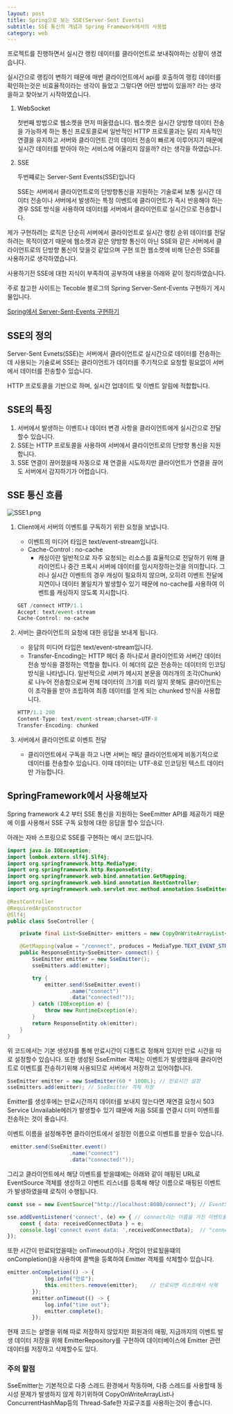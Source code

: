 ```yaml
---
layout: post
title: Spring으로 보는 SSE(Server-Sent Events)
subtitle: SSE 통신의 개념과 Spring Framework에서의 사용법
category: web
---
```


프로젝트를 진행하면서 실시간 랭킹 데이터를 클라이언트로 보내줘야하는 상황이 생겼습니다.

실시간으로 랭킹이 변하기 때문에 매번 클라이언트에서 api를 호출하여 랭킹 데이터를 확인하는것은 비효율적이라는 생각이 들었고 그렇다면 어떤 방법이 있을까? 라는 생각을하고 찾아보기 시작하였습니다.

1. WebSocket

    첫번째 방법으로 웹소켓을 먼저 떠올렸습니다. 웹소켓은 실시간 양방향 데이터 전송을 가능하게 하는 통신 프로토콜로써 일반적인 HTTP 프로토콜과는 달리 지속적인 연결을 유지하고 서버와 클라이언트 간의 데이터 전송이 빠르게 이루어지기 때문에 실시간 데이터를 받아야 하는 서비스에 어울리지 않을까? 라는 생각을 하였습니다.  

2. SSE

    두번쨰로는 Server-Sent Events(SSE)입니다

    SSE는 서버에서 클라이언트로의 단방향통신을 지원하는 기술로써 보통 실시간 데이터 전송이나 서버에서 발생하는 특정 이벤트에 클라이언트가 즉시 반응해야 하는경우 SSE 방식을 사용하여 데이터를 서버에서 클라이언트로 실시간으로 전송합니다.


제가 구현하려는 로직은 단순히 서버에서 클라이언트로 실시간 랭킹 순위 데이터를 전달하려는 목적이였기 때문에 웹소켓과 같은 양방향 통신이 아닌 SSE와 같은 서버에서 클라이언트로의 단방향 통신이 맞을것 같았으며 구현 또한 웹소켓에 비해 단순한 SSE를 사용하기로 생각하였습니다.

사용하기전 SSE에 대한 지식이 부족하여 공부하여 내용을 아래와 같이 정리하였습니다.

주로 참고한 사이트는 Tecoble 블로그의 Spring Server-Sent-Events 구현하기 게시물입니다.

[Spring에서 Server-Sent-Events 구현하기](https://tecoble.techcourse.co.kr/post/2022-10-11-server-sent-events/)

## SSE의 정의

Server-Sent Evnets(SSE)는 서버에서 클라이언트로 실시간으로 데이터를 전송하는데 사용되는 기술로써 SSE는 클라이언트가 데이터를 주기적으로 요청할 필요없이 서버에서 데이터를 전송할수 있습니다.

HTTP 프로토콜을 기반으로 하며, 실시간 업데이트 및 이벤트 알림에 적합합니다.

## SSE의 특징

1. 서버에서 발생하는 이벤트나 데이터 변경 사항을 클라이언트에게 실시간으로 전달할수 있습니다.
2. SSE는 HTTP 프로토콜을 사용하여 서버에서 클라이언트로의 단방향 통신을 지원합니다.
3. SSE 연결이 끊어졌을때 자동으로 재 연결을 시도하지만 클라이언트가 연결을 끊어도 서버에서 감지하기가 어렵습니다.

## SSE 통신 흐름

![SSE1.png](/img/post/SSE1.png)

1. Client에서 서버의 이벤트를 구독하기 위한 요청을 보냅니다.
    - 이벤트의 미디어 타입은 text/event-stream입니다.
    - Cache-Control : no-cache
        - 캐싱이란 일반적으로 자주 요청되는 리소스를 효율적으로 전달하기 위해 클라이언트나 중간 프록시 서버에 데이터를 임시저장하는것을 의미합니다. 그러나 실시간 이벤트의 경우 캐싱이 필요하지 않으며, 오히려 이벤트 전달에 지연이나 데이터 불일치가 발생할수 있기 때문에 no-cache를 사용하여 이벤트를 캐싱하지 않도록 지시합니다.

    ```jsx
    GET /connect HTTP/1.1
    Accept: text/event-stream
    Cache-Control: no-cache
    ```


2. 서버는 클라이언트의 요청에 대한 응답을 보내게 됩니다.
    - 응답의 미디어 타입은 text/event-stream입니다.
    - Transfer-Encoding는 HTTP 헤더 중 하나로서 클라이언트와 서버간 데이터 전송 방식을 결정하는 역할을 합니다. 이 헤더의 값은 전송하는 데이터의 인코딩 방식을 나타냅니다. 일반적으로 서버가 메시지 본문을 여러개의 조각(Chunk)로 나누어 전송함으로써 전체 데이터의 크기를 미리 알지 못해도 클라이언트는 이 조각들을 받아 조립하여 최종 데이터를 얻게 되는 chunked 방식을 사용합니다.

    ```jsx
    HTTP/1.1 200
    Content-Type: text/event-stream;charset=UTF-8
    Transfer-Encoding: chunked
    ```

3. 서버에서 클라이언트로 이벤트 전달

    - 클리이언트에서 구독을 하고 나면 서버는 해당 클라이언트에게 비동기적으로 데이터를 전송할수 있습니다. 이때 데이터는 UTF-8로 인코딩된 텍스트 데이터만 가능합니다.

## SpringFramework에서 사용해보자

Spring framework 4.2 부터 SSE 통신을 지원하는 SeeEmitter API를 제공하기 때문에 이를 사용해서 SSE 구독 요청에 대한 응답을 할수 있습니다.

아래는 자바 스프링으로 SSE를 구현하는 예시 코드입니다.

```java
import java.io.IOException;  
import lombok.extern.slf4j.Slf4j;  
import org.springframework.http.MediaType;  
import org.springframework.http.ResponseEntity;  
import org.springframework.web.bind.annotation.GetMapping;  
import org.springframework.web.bind.annotation.RestController;  
import org.springframework.web.servlet.mvc.method.annotation.SseEmitter;  

@RestController  
@RequiredArgsConstructor
@Slf4j  
public class SseController {  

    private final List<SseEmitter> emitters = new CopyOnWriteArrayList<>();

    @GetMapping(value = "/connect", produces = MediaType.TEXT_EVENT_STREAM_VALUE)  
    public ResponseEntity<SseEmitter> connect() {  
        SseEmitter emitter = new SseEmitter();  
        sseEmitters.add(emitter);

        try {  
            emitter.send(SseEmitter.event()  
                    .name("connect")  
                    .data("connected!"));  
        } catch (IOException e) {  
            throw new RuntimeException(e);  
        }  
        return ResponseEntity.ok(emitter);  
    }  
}
```

위 코드에서는 기본 생성자를 통해 만료시간이 디폴트로 정해져 있지만 만료 시간을 따로 설정할수 있습니다. 또한 생성된 SseEmitter 객체는 이벤트가 발생했을때 클라이언트로 이벤트를 전송하기위해 사용되므로 서버에서 저장하고 있어야합니다.

```java
SseEmitter emitter = new SseEmitter(60 * 1000L); // 만료시간 설정
sseEmitters.add(emitter); // SseEmitter 객체 저장
```

Emitter를 생성후에는 만료시간까지 데이터를 보내지 않는다면 재연결 요청시 503 Service Unvailable에러가 발생할수 있기 떄문에 처음 SSE를 연결시 더미 이벤트를 전송하는 것이  좋습니다.

이벤트 이름을 설정해주면 클라이언트에서 설정한 이름으로 이벤트를 받을수 있습니다.

```java
 emitter.send(SseEmitter.event()  
                    .name("connect")  
                    .data("connected!"));
```

그리고 클라이언트에서 해당 이벤트를 받을떄에는 아래와 같이 매핑된 URL로 EventSource 객체를 생성하고 이벤트 리스너를 등록해 해당 이름으로 매핑된 이벤트가 발생하였을때 로직이 수행됩니다.

```jsx
const sse = new EventSource("http://localhost:8080/connect"); // EventSource 객체 생성

sse.addEventListener('connect', (e) => { // connect라는 이름을 가진 이벤트를 받는다
	const { data: receivedConnectData } = e;
	console.log('connect event data: ',receivedConnectData);  // "connected
});
```

또한 시간이 만료되었을때는 onTimeout()이나 .작업이 만료됬을떄의 onCompletion()을 사용하여 콜백을 등록하여 Emitter 객체를 삭제할수 있습니다.

```jsx
emitter.onCompletion(() -> {
            log.info("만료");
            this.emitters.remove(emitter);    // 만료되면 리스트에서 삭제
        });
        emitter.onTimeout(() -> {
            log.info("time out");
            emitter.complete();
        });
```

현재 코드는 설명을 위해 따로 저장하지 않았지만 회원과의 매핑, 지금까지의 이벤트 발생 데이터 저장을 위해 EmitterRepository를 구현하여 데이터베이스에 Emitter 관련 데이터를 저장하고 삭제할수도 있다.

### 주의 할점

SseEmitter는 기본적으로 다중 스레드 환경에서 작동하며, 다중 스레드를 사용할때 동시성 문제가 발생하지 않게 하기위하여 CopyOnWriteArrayList나 ConcurrentHashMap등의 Thread-Safe한 자료구조를 사용하는것이 좋습니다.
